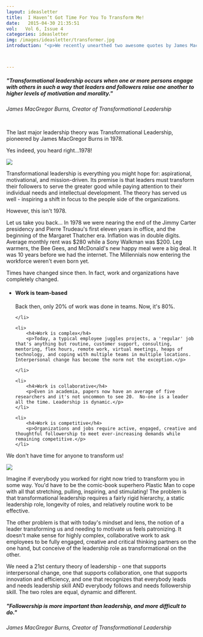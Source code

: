 ```yaml
---
layout: ideasletter
title:  I Haven’t Got Time For You To Transform Me!
date:   2015-04-30 21:35:51
vol:   Vol 6, Issue 4
categories: ideasletter
img: /images/ideasletter/transformer.jpg
introduction: "<p>We recently unearthed two awesome quotes by James MacGregor Burns, the creator of Transformational Leadership, inspiring this month's ideasletter.</p><p>May all your partnerships be generative!</p><p>Marc & Samantha</p><br><p><i>Leadership Is Half The Story</i> available now in bookstores and online bookstores all over.</p><br><p>Upcoming Events:</p><ul><li>May 1 Visionary Leadership Series Kitchener</li><li>May 13 Leadership Development Summit, Conference Board of Canada</li><li>May 16-18 ATD ICE Conference Orlando</li><li>May 27 Webinar International Leadership Association</li></ul>"



---
```


<h5>"Transformational leadership occurs when one or more persons engage with others in such a way that leaders and followers raise one another to higher levels of motivation and morality."</h5>
<p><i>James MacGregor Burns, Creator of Transformational Leadership</i></p>

<br>
<p>The last major leadership theory was Transformational Leadership, pioneered by James MacGregor Burns in 1978.</p>

<p>Yes indeed, you heard right...1978!</p><img class="inlineimage" src="{{ site.url }}{{ site.baseurl }}{{ page.img }}">

<p>Transformational leadership is everything you might hope for: aspirational, motivational, and mission-driven. Its premise is that leaders must transform their followers to serve the greater good while paying attention to their individual needs and intellectual development. The theory has served us well - inspiring a shift in focus to the people side of the organizations.</p>


<p>However, this isn't 1978.</p>

<p>Let us take you back... In 1978 we were nearing the end of the Jimmy Carter presidency and Pierre Trudeau's first eleven years in office, and the beginning of the Margaret Thatcher era. Inflation was in double digits. Average monthly rent was $280 while a Sony Walkman was $200. Leg warmers, the Bee Gees, and McDonald's new happy meal were a big deal. It was 10 years before we had the internet. The Millennials now entering the workforce weren't even born yet.</p>

<p>Times have changed since then. In fact, work and organizations have completely changed.
</p>

<ul>
	<li>
		<h4>Work is team-based</h4>
		<p>Back then, only 20% of work was done in teams. Now, it's 80%.</p>
		
	</li>

	<li>
		<h4>Work is complex</h4>
		<p>Today, a typical employee juggles projects, a 'regular' job that's anything but routine, customer support, consulting, mentoring, flex hours, remote work, virtual meetings, heaps of technology, and coping with multiple teams in multiple locations. Interpersonal change has become the norm not the exception.</p>
		
	</li>

	<li>
		<h4>Work is collaborative</h4>
		<p>Even in academia, papers now have an average of five researchers and it's not uncommon to see 20.  No-one is a leader all the time. Leadership is dynamic.</p>
	</li>

	<li>
		<h4>Work is competitive</h4>
		<p>Organizations and jobs require active, engaged, creative and thoughtful followership to meet ever-increasing demands while remaining competitive.</p>
	</li>
	
</ul>
 
<p>We don't have time for anyone to transform us!</p>

<img class="inlineimage" src="{{ site.url }}{{ site.baseurl }}/images/ideasletter/plasticman.jpg"><p>Imagine if everybody you worked for right now tried to transform you in some way. You'd have to be the comic-book superhero Plastic Man to cope with all that stretching, pulling, inspiring, and stimulating! The problem is that transformational leadership requires a fairly rigid hierarchy, a static leadership role, longevity of roles, and relatively routine work to be effective.</p>

<p>The other problem is that with today's mindset and lens, the notion of a leader transforming us and needing to motivate us feels patronizing. It doesn't make sense for highly complex, collaborative work to ask employees to be fully engaged, creative and critical thinking partners on the one hand, but conceive of the leadership role as transformational on the other.</p>

<p>We need a 21st century theory of leadership - one that supports interpersonal change, one that supports collaboration, one that supports innovation and efficiency, and one that recognizes that everybody leads and needs leadership skill AND everybody follows and needs followership skill. The two roles are equal, dynamic and different.</p>

<h5>"Followership is more important than leadership, and more difficult to do."</h5>
<p><i>James MacGregor Burns, Creator of Transformational Leadership</i></p>
